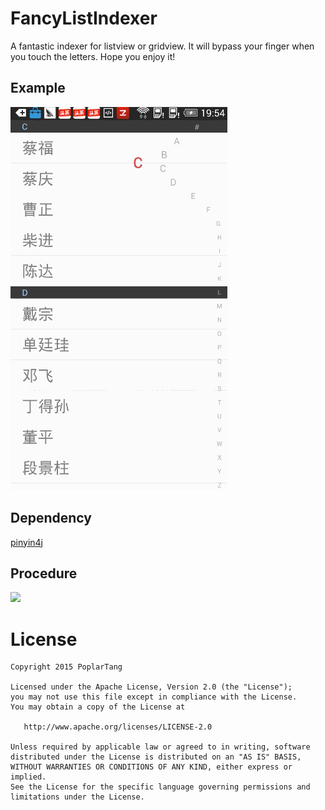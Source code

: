 # FancyListIndexer
A fantastic indexer for listview or gridview. It will bypass your finger when you touch the letters. Hope you enjoy it!

## Example
![](./images/demo.gif)

## Dependency
[pinyin4j](http://pinyin4j.sourceforge.net/)

## Procedure
![](http://7xnwgc.com1.z0.glb.clouddn.com/git_github_FancyListIndexer_Procedure1.png)


License
=======

    Copyright 2015 PoplarTang

    Licensed under the Apache License, Version 2.0 (the "License");
    you may not use this file except in compliance with the License.
    You may obtain a copy of the License at

       http://www.apache.org/licenses/LICENSE-2.0

    Unless required by applicable law or agreed to in writing, software
    distributed under the License is distributed on an "AS IS" BASIS,
    WITHOUT WARRANTIES OR CONDITIONS OF ANY KIND, either express or implied.
    See the License for the specific language governing permissions and
    limitations under the License.
